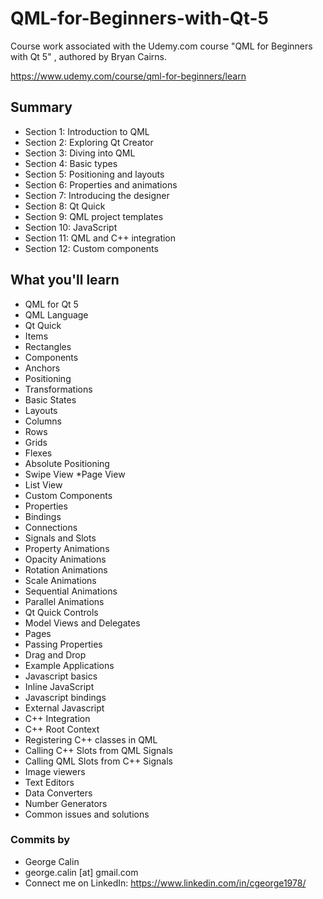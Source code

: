 # QML-for-Beginners-with-Qt-5
Course work associated with the Udemy.com course "QML for Beginners with Qt 5" , authored by Bryan Cairns.

https://www.udemy.com/course/qml-for-beginners/learn

## Summary
* Section 1: Introduction to QML
* Section 2: Exploring Qt Creator
* Section 3: Diving into QML
* Section 4: Basic types
* Section 5: Positioning and layouts
* Section 6: Properties and animations
* Section 7: Introducing the designer
* Section 8: Qt Quick
* Section 9: QML project templates
* Section 10: JavaScript
* Section 11: QML and C++ integration
* Section 12: Custom components

## What you'll learn
* QML for Qt 5
* QML Language
* Qt Quick
* Items
* Rectangles
* Components
* Anchors
* Positioning
* Transformations
* Basic States
* Layouts
* Columns
* Rows
* Grids
* Flexes
* Absolute Positioning
* Swipe View
*Page View
* List View
* Custom Components
* Properties
* Bindings
* Connections
* Signals and Slots
* Property Animations
* Opacity Animations
* Rotation Animations
* Scale Animations
* Sequential Animations
* Parallel Animations
* Qt Quick Controls
* Model Views and Delegates
* Pages
* Passing Properties
* Drag and Drop
* Example Applications
* Javascript basics
* Inline JavaScript
* Javascript bindings
* External Javascript
* C++ Integration
* C++ Root Context
* Registering C++ classes in QML
* Calling C++ Slots from QML Signals
* Calling QML Slots from C++ Signals
* Image viewers
* Text Editors
* Data Converters
* Number Generators
* Common issues and solutions

### Commits by
* George Calin 
* george.calin [at] gmail.com
* Connect me on LinkedIn: https://www.linkedin.com/in/cgeorge1978/
